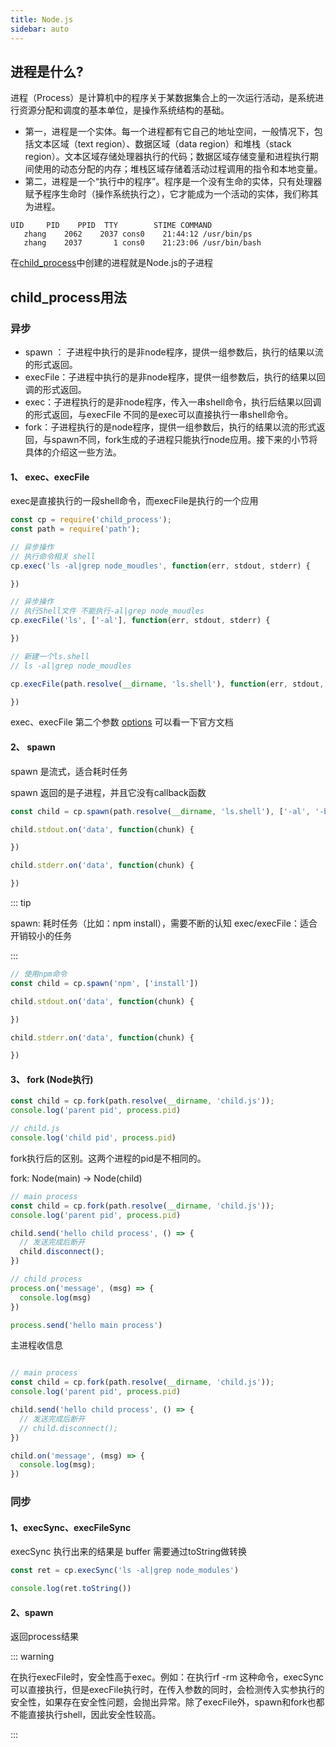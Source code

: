 ```yaml
---
title: Node.js
sidebar: auto
---
```


## 进程是什么?

进程（Process）是计算机中的程序关于某数据集合上的一次运行活动，是系统进行资源分配和调度的基本单位，是操作系统结构的基础。

* 第一，进程是一个实体。每一个进程都有它自己的地址空间，一般情况下，包括文本区域（text region）、数据区域（data region）和堆栈（stack region）。文本区域存储处理器执行的代码；数据区域存储变量和进程执行期间使用的动态分配的内存；堆栈区域存储着活动过程调用的指令和本地变量。
* 第二，进程是一个“执行中的程序”。程序是一个没有生命的实体，只有处理器赋予程序生命时（操作系统执行之），它才能成为一个活动的实体，我们称其为进程。

```text
UID     PID    PPID  TTY        STIME COMMAND
   zhang    2062    2037 cons0    21:44:12 /usr/bin/ps
   zhang    2037       1 cons0    21:23:06 /usr/bin/bash
```

在[child_process](http://nodejs.cn/api/child_process.html)中创建的进程就是Node.js的子进程

## child_process用法

### 异步

* spawn ： 子进程中执行的是非node程序，提供一组参数后，执行的结果以流的形式返回。
* execFile：子进程中执行的是非node程序，提供一组参数后，执行的结果以回调的形式返回。
* exec：子进程执行的是非node程序，传入一串shell命令，执行后结果以回调的形式返回，与execFile
不同的是exec可以直接执行一串shell命令。
* fork：子进程执行的是node程序，提供一组参数后，执行的结果以流的形式返回，与spawn不同，fork生成的子进程只能执行node应用。接下来的小节将具体的介绍这一些方法。

#### 1、 exec、execFile

exec是直接执行的一段shell命令，而execFile是执行的一个应用

```js
const cp = require('child_process');
const path = require('path');

// 异步操作
// 执行命令相关 shell
cp.exec('ls -al|grep node_moudles', function(err, stdout, stderr) {

})

// 异步操作
// 执行Shell文件 不能执行-al|grep node_moudles
cp.execFile('ls', ['-al'], function(err, stdout, stderr) {

})

// 新建一个ls.shell
// ls -al|grep node_moudles

cp.execFile(path.resolve(__dirname, 'ls.shell'), function(err, stdout, stderr) {

})
```

exec、execFile 第二个参数 [options](http://nodejs.cn/api/child_process.html#child_process_child_process_exec_command_options_callback) 可以看一下官方文档

#### 2、 spawn

spawn 是流式，适合耗时任务

spawn 返回的是子进程，并且它没有callback函数

```js
const child = cp.spawn(path.resolve(__dirname, 'ls.shell'), ['-al', '-bl']);

child.stdout.on('data', function(chunk) {

})

child.stderr.on('data', function(chunk) {

})
```

::: tip

spawn: 耗时任务（比如：npm install），需要不断的认知
exec/execFile：适合开销较小的任务

:::

```js
// 使用npm命令
const child = cp.spawn('npm', ['install'])

child.stdout.on('data', function(chunk) {

})

child.stderr.on('data', function(chunk) {

})
```

#### 3、 fork (Node执行)

```js
const child = cp.fork(path.resolve(__dirname, 'child.js'));
console.log('parent pid', process.pid)
```

```js
// child.js
console.log('child pid', process.pid)
```

fork执行后的区别。这两个进程的pid是不相同的。

fork: Node(main) -> Node(child)

```js
// main process
const child = cp.fork(path.resolve(__dirname, 'child.js'));
console.log('parent pid', process.pid)

child.send('hello child process', () => {
  // 发送完成后断开
  child.disconnect();
})
```

```js
// child process
process.on('message', (msg) => {
  console.log(msg)
})

process.send('hello main process')
```

主进程收信息

```js

// main process
const child = cp.fork(path.resolve(__dirname, 'child.js'));
console.log('parent pid', process.pid)

child.send('hello child process', () => {
  // 发送完成后断开
  // child.disconnect();
})

child.on('message', (msg) => {
  console.log(msg);
})
```

### 同步

#### 1、execSync、execFileSync

execSync 执行出来的结果是 buffer 需要通过toString做转换

```js
const ret = cp.execSync('ls -al|grep node_modules')

console.log(ret.toString())
```

#### 2、spawn

返回process结果

::: warning

在执行execFile时，安全性高于exec。例如：在执行rf -rm 这种命令，execSync可以直接执行，但是execFile执行时，在传入参数的同时，会检测传入实参执行的安全性，如果存在安全性问题，会抛出异常。除了execFile外，spawn和fork也都不能直接执行shell，因此安全性较高。

:::
